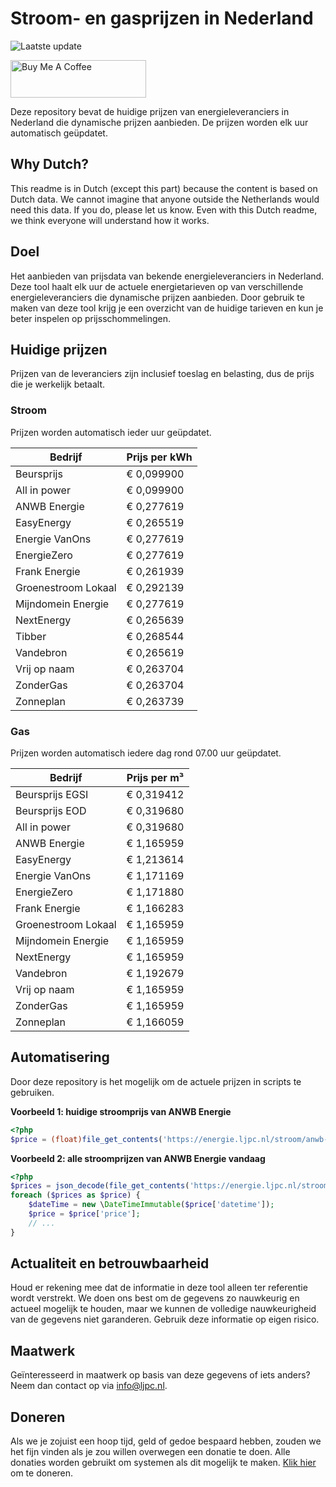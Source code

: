 # Stroom- en gasprijzen in Nederland

![Laatste update](https://img.shields.io/badge/laatste%20update-2025--07--24%2005%3A00%20CET-brightgreen)

<a href="https://www.buymeacoffee.com/Lars-" target="_blank"><img src="https://cdn.buymeacoffee.com/buttons/v2/default-orange.png" alt="Buy Me A Coffee" height="60" style="height: 60px !important;width: 217px !important;" ></a>

Deze repository bevat de huidige prijzen van energieleveranciers in Nederland die dynamische prijzen aanbieden. De prijzen worden elk uur automatisch geüpdatet.

## Why Dutch?

This readme is in Dutch (except this part) because the content is based on Dutch data. We cannot imagine that anyone outside the Netherlands would need this data. If you do, please let us know. Even with this Dutch readme, we think
everyone will understand how it works.

## Doel

Het aanbieden van prijsdata van bekende energieleveranciers in Nederland. Deze tool haalt elk uur de actuele energietarieven op van verschillende energieleveranciers die dynamische prijzen aanbieden. Door gebruik te maken van deze tool
krijg je een overzicht van de huidige tarieven en kun je beter inspelen op prijsschommelingen.

## Huidige prijzen

Prijzen van de leveranciers zijn inclusief toeslag en belasting, dus de prijs die je werkelijk betaalt.

### Stroom

Prijzen worden automatisch ieder uur geüpdatet.

 Bedrijf | Prijs per kWh 
---------|---------------
Beursprijs | € 0,099900
All in power | € 0,099900
ANWB Energie | € 0,277619
EasyEnergy | € 0,265519
Energie VanOns | € 0,277619
EnergieZero | € 0,277619
Frank Energie | € 0,261939
Groenestroom Lokaal | € 0,292139
Mijndomein Energie | € 0,277619
NextEnergy | € 0,265639
Tibber | € 0,268544
Vandebron | € 0,265619
Vrij op naam | € 0,263704
ZonderGas | € 0,263704
Zonneplan | € 0,263739


### Gas

Prijzen worden automatisch iedere dag rond 07.00 uur geüpdatet.

 Bedrijf | Prijs per m³ 
---------|--------------
Beursprijs EGSI | € 0,319412
Beursprijs EOD | € 0,319680
All in power | € 0,319680
ANWB Energie | € 1,165959
EasyEnergy | € 1,213614
Energie VanOns | € 1,171169
EnergieZero | € 1,171880
Frank Energie | € 1,166283
Groenestroom Lokaal | € 1,165959
Mijndomein Energie | € 1,165959
NextEnergy | € 1,165959
Vandebron | € 1,192679
Vrij op naam | € 1,165959
ZonderGas | € 1,165959
Zonneplan | € 1,166059


## Automatisering

Door deze repository is het mogelijk om de actuele prijzen in scripts te gebruiken.

**Voorbeeld 1: huidige stroomprijs van ANWB Energie**

```php
<?php
$price = (float)file_get_contents('https://energie.ljpc.nl/stroom/anwb-energie-nu.txt');

```

**Voorbeeld 2: alle stroomprijzen van ANWB Energie vandaag**

```php
<?php
$prices = json_decode(file_get_contents('https://energie.ljpc.nl/stroom/all-in-power-vandaag.json'),true);
foreach ($prices as $price) {
    $dateTime = new \DateTimeImmutable($price['datetime']);
    $price = $price['price'];
    // ...
}
```

## Actualiteit en betrouwbaarheid

Houd er rekening mee dat de informatie in deze tool alleen ter referentie wordt verstrekt. We doen ons best om de gegevens zo nauwkeurig en actueel mogelijk te houden, maar we kunnen de volledige nauwkeurigheid van de gegevens niet
garanderen. Gebruik deze informatie op eigen risico.

## Maatwerk

Geïnteresseerd in maatwerk op basis van deze gegevens of iets anders? Neem dan contact op
via [info@ljpc.nl](mailto:info@ljpc.nl?subject=Energie%20prijzen).

## Doneren

Als we je zojuist een hoop tijd, geld of gedoe bespaard hebben, zouden we het fijn vinden als je zou willen overwegen een
donatie te doen. Alle donaties worden gebruikt om systemen als dit mogelijk te
maken. [Klik hier](https://www.buymeacoffee.com/Lars-) om te doneren.
